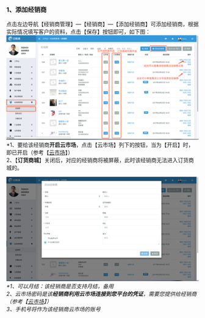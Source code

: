 ### 1、添加经销商

点击左边导航【经销商管理】—【经销商】—【添加经销商】可添加经销商，根据实际情况填写客户的资料，点击【保存】按钮即可，如下图：![](/assets/jxsgl-jxs-1.png)\*1、要给该经销商**开启云市场**，点击【云市场】列下的按钮，当为【开启】时，即已开启（参考【[云市场](/yun-shi-chang.md)】）  
  2、【**订货商城**】关闭后，对应的经销商将被屏蔽，此时该经销商无法进入订货商城的。

![](/assets/jxsgl-jxs-2.png)_\*1、可以月结：该经销商是否支持月结，备用  
  2、云市场密码是该**经销商利用云市场连接到您平台的凭证**，需要您提供给经销商（参考【_[_云市场_](/yun-shi-chang.md)_】）  
  3、手机号将作为该经销商云市场的账号_


